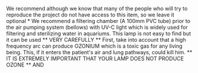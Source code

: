 We recommend although we know that many of the people who will try to reproduce the project do not have access to this item, so we leave it optional *  We recommend a filtering chamber (A 100mm PVC tube) prior to the air pumping system (bellows) with UV-C light which is widely used for filtering and sterilizing water in aquariums. This lamp is not easy to find but it can be used ** VERY CAREFULLY **  First, take into account that a high frequency arc can produce OZONIUM which is a toxic gas for any living being. This, if it enters the patient's air and lung pathways, could kill him.  ** IT IS EXTREMELY IMPORTANT THAT YOUR LAMP DOES NOT PRODUCE OZONE **  AND
